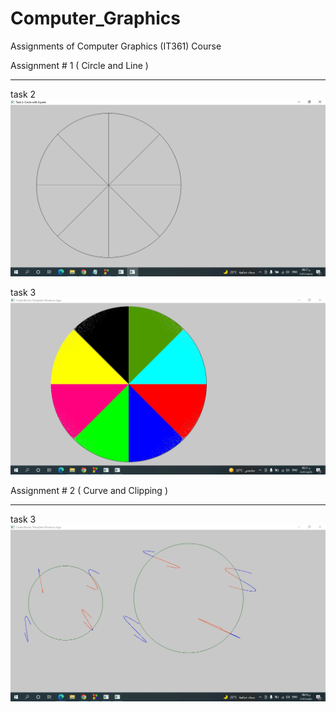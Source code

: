 # Computer_Graphics
Assignments of Computer Graphics (IT361) Course


Assignment # 1    ( Circle and Line )
**********************************************************

task 2
![](Assignment1/task%202.jpg)

task 3
![](Assignment1/task%203.jpg)


Assignment # 2    ( Curve and Clipping )
**********************************************************

task 3
![](Assignment2/task%203.jpg)
